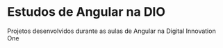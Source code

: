 # Estudos de Angular na DIO
Projetos desenvolvidos durante as aulas de Angular na Digital Innovation One
